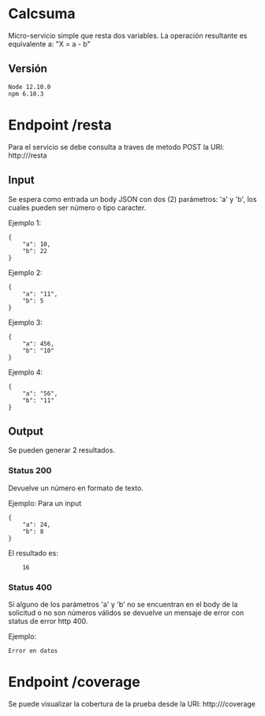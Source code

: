 # Calcsuma
Micro-servicio simple que resta dos variables.
La operación resultante es equivalente a: "X = a - b"

## Versión
~~~
Node 12.10.0
npm 6.10.3
~~~

# Endpoint /resta

Para el servicio se debe consulta a traves de metodo POST la URl:  http://<dominio>/resta

## Input
Se espera como entrada un body JSON con dos (2) parámetros: 'a' y 'b', los cuales pueden ser número o tipo caracter.

Ejemplo 1:
~~~
{
    "a": 10,
    "b": 22
}
~~~

Ejemplo 2:
~~~
{
    "a": "11",
    "b": 5
}
~~~

Ejemplo 3:
~~~
{
    "a": 456,
    "b": "10"
}
~~~

Ejemplo 4:
~~~
{
    "a": "56",
    "b": "11"
}
~~~

## Output
Se pueden generar 2 resultados.

### Status 200
Devuelve un número en formato de texto.

Ejemplo:
Para un input
~~~
{
    "a": 24,
    "b": 8
}
~~~

El resultado es:
~~~
    16
~~~

### Status 400

Si alguno de los parámetros 'a' y 'b' no se encuentran en el body de la solicitud o no son números válidos se devuelve un mensaje de error con status de error http 400.

Ejemplo:
~~~
Error en datos
~~~

# Endpoint /coverage

Se puede visualizar la cobertura de la prueba desde la URl:  http://<dominio>/coverage
